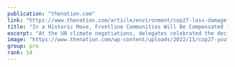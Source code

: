```yaml
---
publication: "thenation.com"
link: "https://www.thenation.com/article/environment/cop27-loss-damage-compensation/"
title: "In a Historic Move, Frontline Communities Will Be Compensated for Climate Crisis Impacts"
excerpt: "At the UN climate negotiations, delegates celebrated the decision to create a mechanism by which developed countries will compensate developing countries for the havoc wreaked upon them by climate cha"
image: "https://www.thenation.com/wp-content/uploads/2022/11/cop27-youth-gt-img2.jpg"
group: pro
rank: 14
---
```

